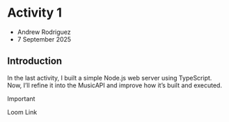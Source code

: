 # Activity 1

- Andrew Rodriguez
- 7 September 2025

## Introduction
In the last activity, I built a simple Node.js web server using TypeScript. Now, I’ll refine it into the MusicAPI and improve how it’s built and executed. 


> [!Important]
> Loom Link